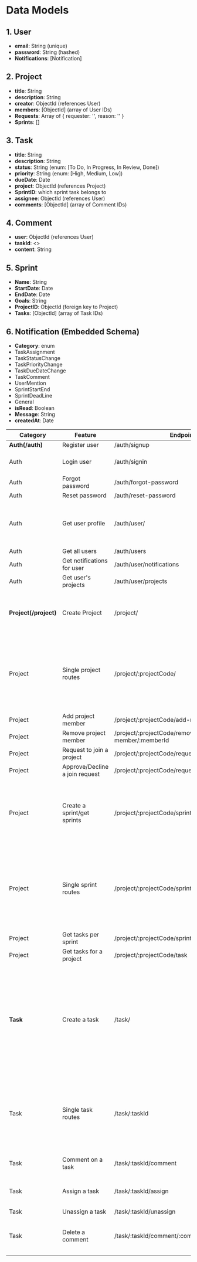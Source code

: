 # Data Models

## 1. User

- **email**: String (unique)
- **password**: String (hashed)
- **Notifications**: [Notification]

## 2. Project

- **title**: String
- **description**: String
- **creator**: ObjectId (references User)
- **members**: [ObjectId] (array of User IDs)
- **Requests**: Array of { requester: '', reason: '' }
- **Sprints**: []

## 3. Task

- **title**: String
- **description**: String
- **status**: String (enum: [To Do, In Progress, In Review, Done])
- **priority**: String (enum: [High, Medium, Low])
- **dueDate**: Date
- **project**: ObjectId (references Project)
- **SprintID**: which sprint task belongs to
- **assignee**: ObjectId (references User)
- **comments**: [ObjectId] (array of Comment IDs)

## 4. Comment

- **user**: ObjectId (references User)
- **taskId**: <>
- **content**: String

## 5. Sprint

- **Name**: String
- **StartDate**: Date
- **EndDate**: Date
- **Goals**: String
- **ProjectID**: ObjectId (foreign key to Project)
- **Tasks**: [ObjectId] (array of Task IDs)

## 6. Notification (Embedded Schema)

- **Category**: enum
- TaskAssignment
- TaskStatusChange
- TaskPriorityChange
- TaskDueDateChange
- TaskComment
- UserMention
- SprintStartEnd
- SprintDeadLine
- General
- **isRead**: Boolean
- **Message**: String
- **createdAt**: Date

| Category              | Feature                        | Endpoint                                         | Status | Method         | Comments                                                                                                                                                                        |
| --------------------- | ------------------------------ | ------------------------------------------------ | ------ | -------------- | ------------------------------------------------------------------------------------------------------------------------------------------------------------------------------- |
| **Auth(/auth)**       | Register user                  | /auth/signup                                     | TODO   | POST           |                                                                                                                                                                                 |
| Auth                  | Login user                     | /auth/signin                                     | TODO   | POST           | Notification delete logic is pending.                                                                                                                                           |
| Auth                  | Forgot password                | /auth/forgot-password                            | TODO   | POST           |                                                                                                                                                                                 |
| Auth                  | Reset password                 | /auth/reset-password                             | TODO   | POST           |                                                                                                                                                                                 |
| Auth                  | Get user profile               | /auth/user/                                      | TODO   | GET            | User's projects, sprint details can be shown in the profile page.                                                                                                               |
| Auth                  | Get all users                  | /auth/users                                      | TODO   | GET            |                                                                                                                                                                                 |
| Auth                  | Get notifications for user     | /auth/user/notifications                         | TODO   | GET            |                                                                                                                                                                                 |
| Auth                  | Get user's projects            | /auth/user/projects                              | TODO   | GET            |                                                                                                                                                                                 |
| **Project(/project)** | Create Project                 | /project/                                        | TODO   | POST, GET      | Get project to be implemented with different filters. POST is done.                                                                                                             |
| Project               | Single project routes          | /project/:projectCode/                           | TODO   | GET/PUT/DELETE | PUT - Project creator to set inactive to take care(Remove project from each member's active projects).                                                                          |
| Project               | Add project member             | /project/:projectCode/add-member/:memberId       | TODO   | POST           |                                                                                                                                                                                 |
| Project               | Remove project member          | /project/:projectCode/remove-member/:memberId    | TODO   | DELETE         |                                                                                                                                                                                 |
| Project               | Request to join a project      | /project/:projectCode/request/                   | TODO   | GET/POST       |                                                                                                                                                                                 |
| Project               | Approve/Decline a join request | /project/:projectCode/request/:requestId/process | Done   | PUT            |                                                                                                                                                                                 |
| Project               | Create a sprint/get sprints    | /project/:projectCode/sprint                     | TODO   | GET/POST       | Get all project sprints is pending. (Can plan if sprint can be accomplished with project view page itself)                                                                      |
| Project               | Single sprint routes           | /project/:projectCode/sprint/:sprintId           | TODO   | GET/PUT/DELETE | Update route to take care of notifications for deadlines. GET - If sprint deadline is close, send notification to members.                                                      |
| Project               | Get tasks per sprint           | /project/:projectCode/sprint/:sprintId/tasks     | TODO   | GET            |                                                                                                                                                                                 |
| Project               | Get tasks for a project        | /project/:projectCode/task                       | TODO   | GET            |                                                                                                                                                                                 |
| **Task**              | Create a task                  | /task/                                           | TODO   | GET/POST       | POST task is done. Get will work with random Tasks(with filters) Should not show Private project tasks. POST(Create task) is done. POST task should check members only to post. |
| Task                  | Single task routes             | /task/:taskId                                    | TODO   | GET/PUT/DELETE | Update route should include notifications properly. Delete - Task comments should be deleted once task deleted.                                                                 |
| Task                  | Comment on a task              | /task/:taskId/comment                            | TODO   | GET/POST       | User mention notification to take care.                                                                                                                                         |
| Task                  | Assign a task                  | /task/:taskId/assign                             | TODO   | PATCH          | Add assigned task id to user collection                                                                                                                                         |
| Task                  | Unassign a task                | /task/:taskId/unassign                           | TODO   | DELETE         |                                                                                                                                                                                 |
| Task                  | Delete a comment               | /task/:taskId/comment/:commentId                 | TODO   | DELETE         | Delete the comment in comments collection itself.                                                                                                                               |
